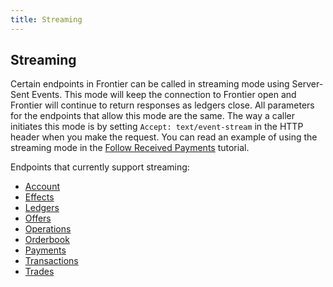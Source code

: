 ```yaml
---
title: Streaming
---
```


## Streaming

Certain endpoints in Frontier can be called in streaming mode using Server-Sent Events. This mode will keep the connection to Frontier open and Frontier will continue to return responses as ledgers close. All parameters for the endpoints that allow this mode are the same. The way a caller initiates this mode is by setting `Accept: text/event-stream` in the HTTP header when you make the request.
You can read an example of using the streaming mode in the [Follow Received Payments](./tutorials/follow-received-payments.md) tutorial.

Endpoints that currently support streaming:

- [Account](./endpoints/accounts-single.md)
- [Effects](./endpoints/effects-all.md)
- [Ledgers](./endpoints/ledgers-all.md)
- [Offers](./endpoints/offers-for-account.md)
- [Operations](./endpoints/operations-all.md)
- [Orderbook](./endpoints/orderbook-details.md)
- [Payments](./endpoints/payments-all.md)
- [Transactions](./endpoints/transactions-all.md)
- [Trades](./endpoints/trades.md)
